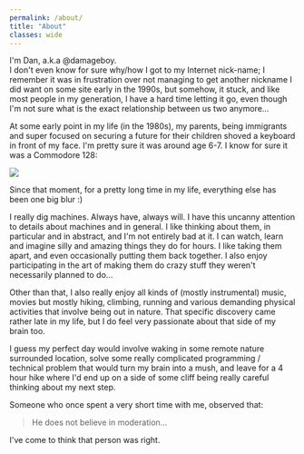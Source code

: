 ```yaml
---
permalink: /about/
title: "About"
classes: wide
---
```


I'm Dan, a.k.a @damageboy.  
I don't even know for sure why/how I got to my Internet nick-name; I remember it was in frustration over not managing to get another nickname I did want on some site early in the 1990s, but somehow, it stuck, and like most people in my generation, I have a hard time letting it go, even though I'm not sure what is the exact relationship between us two anymore...

At some early point in my life (in the 1980s), my parents, being immigrants and super focused on securing a future for their children shoved a keyboard in front of my face. I'm pretty sure it was around age 6-7. I know for sure it was a Commodore 128:

![](https://upload.wikimedia.org/wikipedia/commons/b/b1/Commodore-128.jpg)

Since that moment, for a pretty long time in my life, everything else has been one big blur :)

I really dig machines. Always have, always will. I have this uncanny attention to details about machines and in general. I like thinking about them, in particular and in abstract, and I'm not entirely bad at it. I can watch, learn and imagine silly and amazing things they do for hours. I like taking them apart, and even occasionally putting them back together. I also enjoy participating in the art of making them do crazy stuff they weren't necessarily planned to do...

Other than that, I also really enjoy all kinds of (mostly instrumental) music, movies but mostly hiking, climbing, running and various demanding physical activities that involve being out in nature. That specific discovery came rather late in my life, but I do feel very passionate about that side of my brain too.

I guess my perfect day would involve waking in some remote nature surrounded location, solve some really complicated programming / technical problem that would turn my brain into a mush, and leave for a 4 hour hike where I'd end up on a side of some cliff being really careful thinking about my next step.

Someone who once spent a very short time with me, observed that:

> He does not believe in moderation...

I've come to think that person was right.